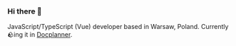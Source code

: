 ### Hi there 👋

JavaScript/TypeScript (Vue) developer based in Warsaw, Poland.
Currently 🪨ing it in [Docplanner](https://github.com/docplanner).
